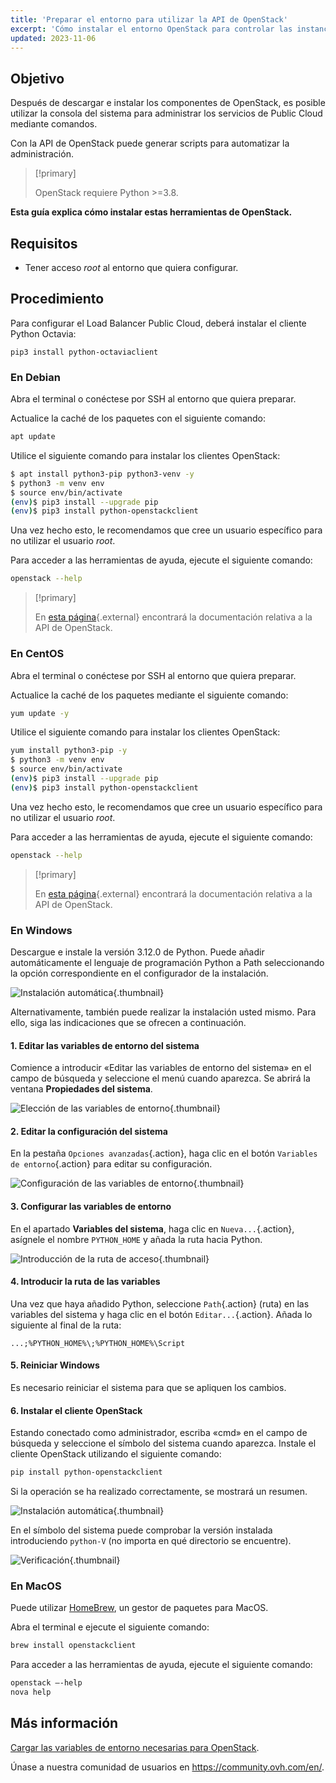 ```yaml
---
title: 'Preparar el entorno para utilizar la API de OpenStack'
excerpt: 'Cómo instalar el entorno OpenStack para controlar las instancias a través de la API'
updated: 2023-11-06
---
```


## Objetivo

Después de descargar e instalar los componentes de OpenStack, es posible utilizar la consola del sistema para administrar los servicios de Public Cloud mediante comandos.

Con la API de OpenStack puede generar scripts para automatizar la administración.

> [!primary]
>
> OpenStack requiere Python >=3.8.
>

**Esta guía explica cómo instalar estas herramientas de OpenStack.**

## Requisitos

- Tener acceso *root* al entorno que quiera configurar.

## Procedimiento

Para configurar el Load Balancer Public Cloud, deberá instalar el cliente Python Octavia:

```console
pip3 install python-octaviaclient
```

### En Debian

Abra el terminal o conéctese por SSH al entorno que quiera preparar.

Actualice la caché de los paquetes con el siguiente comando:

```sh
apt update
```

Utilice el siguiente comando para instalar los clientes OpenStack:

```sh
$ apt install python3-pip python3-venv -y
$ python3 -m venv env
$ source env/bin/activate
(env)$ pip3 install --upgrade pip
(env)$ pip3 install python-openstackclient
```

Una vez hecho esto, le recomendamos que cree un usuario específico para no utilizar el usuario *root*.

Para acceder a las herramientas de ayuda, ejecute el siguiente comando:

```sh
openstack --help
```

> [!primary]
> 
> En [esta página](https://docs.openstack.org/python-openstackclient/latest/){.external} encontrará la documentación relativa a la API de OpenStack.
> 

### En CentOS

Abra el terminal o conéctese por SSH al entorno que quiera preparar.

Actualice la caché de los paquetes mediante el siguiente comando:

```sh
yum update -y
```

Utilice el siguiente comando para instalar los clientes OpenStack:

```sh
yum install python3-pip -y
$ python3 -m venv env
$ source env/bin/activate
(env)$ pip3 install --upgrade pip
(env)$ pip3 install python-openstackclient
```

Una vez hecho esto, le recomendamos que cree un usuario específico para no utilizar el usuario *root*.

Para acceder a las herramientas de ayuda, ejecute el siguiente comando:

```sh
openstack --help
```

> [!primary]
> 
> En [esta página](https://docs.openstack.org/python-openstackclient/latest/){.external} encontrará la documentación relativa a la API de OpenStack.
> 

### En Windows

Descargue e instale la versión 3.12.0 de Python. Puede añadir automáticamente el lenguaje de programación Python a Path seleccionando la opción correspondiente en el configurador de la instalación.

![Instalación automática](images/1_preparation_openstack_environment_windows.png){.thumbnail}

Alternativamente, también puede realizar la instalación usted mismo. Para ello, siga las indicaciones que se ofrecen a continuación.

#### 1. Editar las variables de entorno del sistema

Comience a introducir «Editar las variables de entorno del sistema» en el campo de búsqueda y seleccione el menú cuando aparezca. Se abrirá la ventana **Propiedades del sistema**.

![Elección de las variables de entorno](images/2_preparation_openstack_environment_windows.png){.thumbnail}

#### 2. Editar la configuración del sistema

En la pestaña `Opciones avanzadas`{.action}, haga clic en el botón `Variables de entorno`{.action} para editar su configuración.

![Configuración de las variables de entorno](images/3_preparation_openstack_environment_windows.png){.thumbnail}

#### 3. Configurar las variables de entorno 

En el apartado **Variables del sistema**, haga clic en  `Nueva...`{.action}, asígnele el nombre `PYTHON_HOME` y añada la ruta hacia Python.

![Introducción de la ruta de acceso](images/4_edit_system_variables.png){.thumbnail}

#### 4. Introducir la ruta de las variables

Una vez que haya añadido Python, seleccione `Path`{.action} (ruta) en las variables del sistema y haga clic en el botón `Editar...`{.action}. Añada lo siguiente al final de la ruta:

`...;%PYTHON_HOME%\;%PYTHON_HOME%\Script`

#### 5. Reiniciar Windows

Es necesario reiniciar el sistema para que se apliquen los cambios.

#### 6. Instalar el cliente OpenStack

Estando conectado como administrador, escriba «cmd» en el campo de búsqueda y seleccione el símbolo del sistema cuando aparezca. Instale el cliente OpenStack utilizando el siguiente comando:

```sh
pip install python-openstackclient
```

Si la operación se ha realizado correctamente, se mostrará un resumen.

![Instalación automática](images/5_preparation_openstack_environment_windows.png){.thumbnail}

En el símbolo del sistema puede comprobar la versión instalada introduciendo `python-V` (no importa en qué directorio se encuentre).

![Verificación](images/6_preparation_openstack_environment_windows.png){.thumbnail}

### En MacOS

Puede utilizar [HomeBrew](https://brew.sh), un gestor de paquetes para MacOS.

Abra el terminal e ejecute el siguiente comando:

```bash
brew install openstackclient
```

Para acceder a las herramientas de ayuda, ejecute el siguiente comando:

```sh
openstack —-help
nova help
```

## Más información

[Cargar las variables de entorno necesarias para OpenStack](/pages/public_cloud/compute/loading_openstack_environment_variables).

Únase a nuestra comunidad de usuarios en <https://community.ovh.com/en/>.